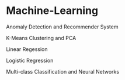 # Machine-Learning

Anomaly Detection and Recommender System

K-Means Clustering and PCA

Linear Regession

Logistic Regression

Multi-class Classification and Neural Networks
